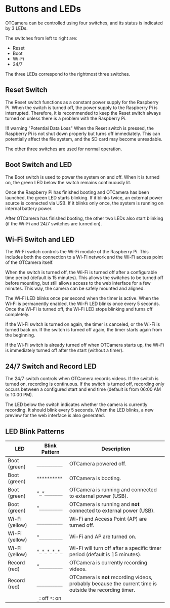 # Buttons and LEDs

OTCamera can be controlled using four switches, and its status is indicated by 3 LEDs.

The switches from left to right are:

- Reset
- Boot
- Wi-Fi
- 24/7

The three LEDs correspond to the rightmost three switches.

## Reset Switch

The Reset switch functions as a constant power supply for the Raspberry Pi.
When the switch is turned off, the power supply to the Raspberry Pi is interrupted.
Therefore, it is recommended to keep the Reset switch always turned on unless there is a problem with the Raspberry Pi.

!!! warning "Potential Data Loss"
    When the Reset switch is pressed, the Raspberry Pi is not shut down properly but turns off immediately.
    This can potentially affect the file system, and the SD card may become unreadable.

The other three switches are used for normal operation.

## Boot Switch and LED

The Boot switch is used to power the system on and off.
When it is turned on, the green LED below the switch remains continuously lit.

Once the Raspberry Pi has finished booting and OTCamera has been launched, the green LED starts blinking.
If it blinks twice, an external power source is connected via USB.
If it blinks only once, the system is running on internal battery power.

After OTCamera has finished booting, the other two LEDs also start blinking (if the Wi-Fi and 24/7 switches are turned on).

## Wi-Fi Switch and LED

The Wi-Fi switch controls the Wi-Fi module of the Raspberry Pi.
This includes both the connection to a Wi-Fi network and the Wi-Fi access point of the OTCamera itself.

When the switch is turned off, the Wi-Fi is turned off after a configurable time period (default is 15 minutes).
This allows the switches to be turned off before mounting, but still allows access to the web interface for a few minutes.
This way, the camera can be safely mounted and aligned.

The Wi-Fi LED blinks once per second when the timer is active.
When the Wi-Fi is permanently enabled, the Wi-Fi LED blinks once every 5 seconds.
Once the Wi-Fi is turned off, the Wi-Fi LED stops blinking and turns off completely.

If the Wi-Fi switch is turned on again, the timer is canceled, or the Wi-Fi is turned back on.
If the switch is turned off again, the timer starts again from the beginning.

If the Wi-Fi switch is already turned off when OTCamera starts up, the Wi-Fi is immediately turned off after the start (without a timer).

## 24/7 Switch and Record LED

The 24/7 switch controls when OTCamera records videos.
If the switch is turned on, recording is continuous.
If the switch is turned off, recording only occurs between a configured start and end time (default is from 06:00 AM to 10:00 PM).

The LED below the switch indicates whether the camera is currently recording.
It should blink every 5 seconds.
When the LED blinks, a new preview for the web interface is also generated.

## LED Blink Patterns

| LED            | Blink Pattern     | Description                                                                                    |
|----------------|-------------------|------------------------------------------------------------------------------------------------|
| Boot (green)   | `__________`      | OTCamera powered off.                                                                          |
| Boot (green)   | `**********`      | OTCamera is booting.                                                                           |
| Boot (green)   | `*_*_______`      | OTCamera is running and connected to external power (USB).                                     |
| Boot (green)   | `*_________`      | OTCamera is running and **not** connected to external power (USB).                             |
| Wi-Fi (yellow) | `__________`      | Wi-Fi and Access Point (AP) are turned off.                                                    |
| Wi-Fi (yellow) | `*_________`      | Wi-Fi and AP are turned on.                                                                    |
| Wi-Fi (yellow) | `*_*_*_*_*_`      | Wi-Fi will turn off after a specific timer period (default is 15 minutes).                     |
| Record (red)   | `*_________`      | OTCamera is currently recording videos.                                                        |
| Record (red)   | `__________`      | OTCamera is **not** recording videos, probably because the current time is outside the recording timer. |
|                | `_`: off  `*`: on |                                                                                                |

<!--
German translation for future use:

# Buttons and LEDs

OTCamera lässt sich über vier Schalter steuern und der Status wird über 3 LEDs signalisiert.

Die Schalter von Links nach Rechts:

- Reset
- Boot
- Wi-Fi
- 24/7

Die drei LEDs gehören zu den rechten drei Schaltern.

Der **Reset**-Schalter funktioniert so, dass er dauerhaft eingeschaltet ist.
Darüber wird der Raspberry Pi mit Strom versorgt.
Wird der Schalter ausgeschaltet, wird die Stromversorgung des Raspberry Pi unterbrochen.

!!! warning "Möglicher Datenverlust"
    Der Raspberry Pi wird bei der Betätigung des Reset-Schalters nicht heruntergefahren, sondern schaltet sofort aus.
    Dadurch kann das Dateisystem beeinträchtigt werden und es kann sein, dass die SD-Karte nicht mehr lesbar ist.

Der Reset-Schalter sollte also einfach immer eingeschaltet bleiben, sofern kein Problem mit dem Raspberry Pi besteht.

Die drei anderen Schalter werden für den normalen Betrieb genutzt.

Der **Boot**-Schalter ist dafür da, das System ein- und auszuschalten.
Wird er eingeschaltet, leuchtet die grüne LED unter dem Schalter dauerhaft grün.

Sobald der Raspberry Pi hochgefahren ist und OTCamera gestartet wurde, fängt die grüne LED an zu blinken.
Blinkt sie doppelt, ist eine externe Stromversorgung über USB angeschlossen.
Blinkt sie nur einmal, läuft das System auf der internen Batterie.

Nachdem OTCamera hochgefahren ist, blinken außerdem die beiden anderen LEDs (wenn die beiden Schalter `Wi-Fi` und `24/7` eingeschaltet sind).

Der **Wi-Fi**-Schalter steuert das Wi-Fi Modul des Raspberry Pi.
Das betrifft einerseits die Verbindung zu einem Wi-Fi Netzwerk und andererseits den Wi-Fi Access Point der OTCamera selbst.

Wird der Schalter ausgeschaltet, wird nach einem definierten Timer (default ist 15 Minuten) das Wi-Fi abgeschaltet.
Das dient dazu, dass vor der Montage der Schalter ausgeschaltet werden kann, aber noch einige Minuten auf das Webinterface zugegriffen werden.
So kann die Kamera sicher montiert und ausgerichtet werden.

Die Wi-Fi LED blinkt einmal pro Sekunde, sobald der Timer aktiv ist.
Wenn das Wi-Fi dauerhaft eingeschaltet ist, blinkt das Wi-Fi einmal alle 5 Sekunden.
Sobald das Wi-Fi ausgeschaltet wurde, blinkt die Wi-Fi LED nicht mehr und geht komplett aus.

Wird der Wi-Fi Schalter wieder eingeschaltet wird der Timer abgebrochen bzw. das Wi-Fi wieder eingeschaltet.
Bei erneutem Ausschaltet startet der Timer wieder von vorne.

Ist der Wi-Fi Schalter beim Starten der OTCamera bereits ausgeschaltet, wird das Wi-Fi direkt nach dem Start ausgeschaltet (also ohne Timer).

Der **24/7** Schalter steuert, wann die OTCamera Videos aufzeichnet.
Ist der Schalter eingeschaltet, wird immer aufgezeichnet.
Wird der Schalter ausgeschaltet, wird nur zwischen einer konfigurierten Start- und Enduhrzeit aufgezeichnet (default ist 06:00 Uhr bis 22:00 Uhr).

Die LED unter dem Schalter signalisiert, ob die Kamera zur Zeit aufzeichnet. Sie sollte alle 5 Sekunden blinken.
Wenn die LED blinkt, wurde auch eine neue Vorschau für das Webinterface erstellt.

## LED Blink Patterns

| LED            | Blink Pattern     | Description                                                                                    |
|----------------|-------------------|------------------------------------------------------------------------------------------------|
| Boot (green)   | `__________`      | OTCamera powered off.                                                                          |
| Boot (green)   | `**********`      | OTCamera is booting.                                                                           |
| Boot (green)   | `*_*_______`      | OTCamera is running and connected to external power (USB).                                     |
| Boot (green)   | `*_________`      | OTCamera is running and **not** connected to external power (USB).                             |
| Wi-Fi (yellow) | `__________`      | Wi-Fi and Access-Point (AP) are turned off.                                                    |
| Wi-Fi (yellow) | `*_________`      | Wi-Fi and AP are turned on.                                                                    |
| Wi-Fi (yellow) | `*_*_*_*_*_`      | Wi-Fi will turn out after specific timer (default is 15 minutes).                              |
| Record (red)   | `*_________`      | OTCamera is currently recording videos.                                                        |
| Record (red)   | `__________`      | OTCamera is **not** recording videos. Probably because current time is not in recording timer. |
|                | `_`: off  `*`: on |                                                                                                | -->
